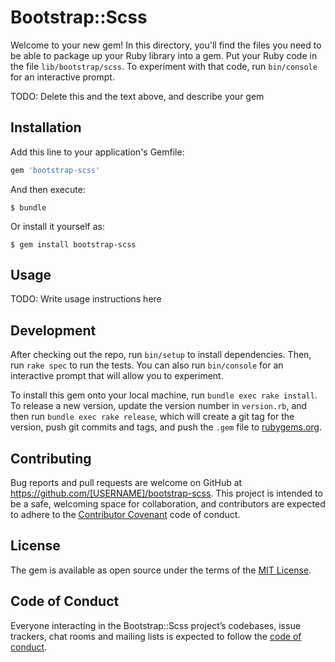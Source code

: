 # Bootstrap::Scss

Welcome to your new gem! In this directory, you'll find the files you need to be able to package up your Ruby library into a gem. Put your Ruby code in the file `lib/bootstrap/scss`. To experiment with that code, run `bin/console` for an interactive prompt.

TODO: Delete this and the text above, and describe your gem

## Installation

Add this line to your application's Gemfile:

```ruby
gem 'bootstrap-scss'
```

And then execute:

    $ bundle

Or install it yourself as:

    $ gem install bootstrap-scss

## Usage

TODO: Write usage instructions here

## Development

After checking out the repo, run `bin/setup` to install dependencies. Then, run `rake spec` to run the tests. You can also run `bin/console` for an interactive prompt that will allow you to experiment.

To install this gem onto your local machine, run `bundle exec rake install`. To release a new version, update the version number in `version.rb`, and then run `bundle exec rake release`, which will create a git tag for the version, push git commits and tags, and push the `.gem` file to [rubygems.org](https://rubygems.org).

## Contributing

Bug reports and pull requests are welcome on GitHub at https://github.com/[USERNAME]/bootstrap-scss. This project is intended to be a safe, welcoming space for collaboration, and contributors are expected to adhere to the [Contributor Covenant](http://contributor-covenant.org) code of conduct.

## License

The gem is available as open source under the terms of the [MIT License](https://opensource.org/licenses/MIT).

## Code of Conduct

Everyone interacting in the Bootstrap::Scss project’s codebases, issue trackers, chat rooms and mailing lists is expected to follow the [code of conduct](https://github.com/[USERNAME]/bootstrap-scss/blob/master/CODE_OF_CONDUCT.md).
